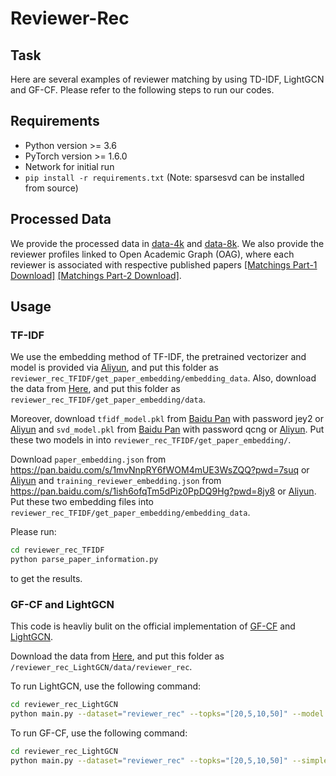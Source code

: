 # Reviewer-Rec

## Task

Here are several examples of reviewer matching by using TD-IDF, LightGCN and GF-CF.
Please refer to the following steps to run our codes.

## Requirements

- Python version >= 3.6
- PyTorch version >= 1.6.0
- Network for initial run
- ```pip install -r requirements.txt``` (Note: sparsesvd can be installed from source)


## Processed Data
We provide the processed data in [data-4k](https://open-data-set.oss-cn-beijing.aliyuncs.com/oag-benchmark/reviewer-rec/dataset_4k.zip) and [data-8k](https://open-data-set.oss-cn-beijing.aliyuncs.com/oag-benchmark/reviewer-rec/dataset_8k.zip).
We also provide the reviewer profiles linked to Open Academic Graph (OAG), where each reviewer is associated with respective published papers [[Matchings Part-1 Download]](https://cloud.tsinghua.edu.cn/f/e7b4004e455b442da006/?dl=1) [[Matchings Part-2 Download]](https://cloud.tsinghua.edu.cn/f/88964be3c07e422a815d/?dl=1).

## Usage

### TF-IDF

We use the embedding method of TF-IDF, the pretrained vectorizer and model is provided via [Aliyun](https://open-data-set.oss-cn-beijing.aliyuncs.com/oag-benchmark/reviewer-rec/stdset.zip), and put this folder as `reviewer_rec_TFIDF/get_paper_embedding/embedding_data`.
Also, download the data from [Here](https://open-data-set.oss-cn-beijing.aliyuncs.com/oag-benchmark/reviewer-rec/data.zip), and put this folder as `reviewer_rec_TFIDF/get_paper_embedding/data`.

Moreover, download `tfidf_model.pkl` from [Baidu Pan](https://pan.baidu.com/s/1e7fcTmw41nOgbzM5o-LdCQ?pwd=jey2) with password jey2 or [Aliyun](https://open-data-set.oss-cn-beijing.aliyuncs.com/oag-benchmark/reviewer-rec/tfidf_model.pkl) and `svd_model.pkl` from [Baidu Pan](https://pan.baidu.com/s/1i4_Ijt6gf6eK7pqPM3ob8g?pwd=qcng) with password qcng or [Aliyun](https://open-data-set.oss-cn-beijing.aliyuncs.com/oag-benchmark/reviewer-rec/svd_model.pkl). Put these two models in into `reviewer_rec_TFIDF/get_paper_embedding/`.

Download `paper_embedding.json` from https://pan.baidu.com/s/1mvNnpRY6fWOM4mUE3WsZQQ?pwd=7suq or [Aliyun](https://open-data-set.oss-cn-beijing.aliyuncs.com/oag-benchmark/reviewer-rec/paper_embedding.json) and `training_reviewer_embedding.json` from https://pan.baidu.com/s/1ish6ofqTm5dPiz0PpDQ9Hg?pwd=8jy8 or [Aliyun](https://open-data-set.oss-cn-beijing.aliyuncs.com/oag-benchmark/reviewer-rec/training_reviewer_embedding.json). Put these two embedding files into `reviewer_rec_TFIDF/get_paper_embedding/embedding_data`.


Please run:
```bash
cd reviewer_rec_TFIDF
python parse_paper_information.py
``` 

to get the results.

### GF-CF and LightGCN

This code is heavliy bulit on the official implementation of [GF-CF](https://github.com/yshenaw/GF_CF) and [LightGCN](https://github.com/gusye1234/LightGCN-PyTorch).

Download the data from [Here](https://open-data-set.oss-cn-beijing.aliyuncs.com/oag-benchmark/reviewer-rec/reviewer_rec.zip), and put this folder as `/reviewer_rec_LightGCN/data/reviewer_rec`.


To run LightGCN, use the following command:

```bash
cd reviewer_rec_LightGCN
python main.py --dataset="reviewer_rec" --topks="[20,5,10,50]" --model "lgn" --gpu_id 0
```

To run GF-CF, use the following command:

```bash
cd reviewer_rec_LightGCN
python main.py --dataset="reviewer_rec" --topks="[20,5,10,50]" --simple_model "gf-cf" --gpu_id 0
```
